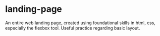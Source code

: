 # landing-page
An entire web landing page, created using foundational skills in html, css, especially the flexbox tool.
Useful practice regarding basic layout.
